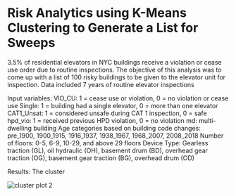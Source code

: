 # Risk Analytics using K-Means Clustering to Generate a List for Sweeps

3.5% of residential elevators in NYC buildings receive a violation or cease use order due to routine inspections. The objective of this analysis was to come up with a list of 100 risky buildings to be given to the elevator unit for inspection. Data included 7 years of routine elevator inspections 

Input variables: 
VIO_CU: 1 = cease use or violation, 0 = no violation or cease use
Single: 1 = building had a single elevator, 0 = more than one elevator
CAT1_Unsat: 1 = considered unsafe during CAT 1 inspection, 0 = safe
hpd_vio: 1 = received previous HPD violation, 0 = no violation
md: multi-dwelling building
Age categories based on building code changes: pre_1900, 1900_1915, 1916_1937, 1938_1967, 1968_2007, 2008_2018
Number of floors: 0-5, 6-9, 10-29, and above 29 floors
Device Type: Gearless traction (GL), oil hydraulic (OH), basement drum (BD), overhead gear traction (OG), basement gear traction (BG), overhead drum (OD)

Results:
The cluster


![cluster plot 2](https://user-images.githubusercontent.com/11237613/40857907-99fba8f4-65aa-11e8-80ce-8e0f1fba7f06.png)

